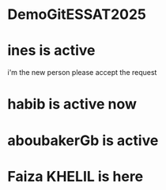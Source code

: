 # DemoGitESSAT2025
# ines is active
i'm the new person 
please accept the request
# habib is active now
# aboubakerGb is active
# Faiza KHELIL is here

